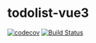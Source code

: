 # todolist-vue3

[![codecov](https://codecov.io/gh/mewcoder/todolist-vue3/branch/main/graph/badge.svg?token=ETJEN1WHKM)](https://codecov.io/gh/mewcoder/todolist-vue3)
[![Build Status](https://img.shields.io/endpoint.svg?url=https%3A%2F%2Factions-badge.atrox.dev%2Fmewcoder%2Ftodolist-vue3%2Fbadge%3Fref%3Dmain&style=flat)](https://actions-badge.atrox.dev/mewcoder/todolist-vue3/goto?ref=main)
